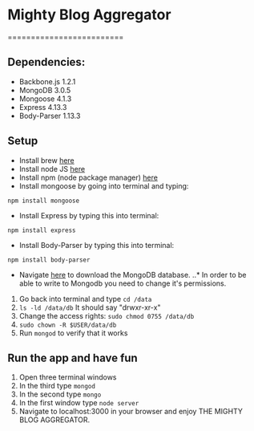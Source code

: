 # Mighty Blog Aggregator
=========================

## Dependencies:
* Backbone.js 1.2.1
* MongoDB 3.0.5
* Mongoose 4.1.3
* Express 4.13.3
* Body-Parser 1.13.3


## Setup
* Install brew [here](http://brew.sh/)
* Install node JS [here](https://nodejs.org/download/)
* Install npm (node package manager) [here](http://blog.npmjs.org/post/85484771375/how-to-install-npm)
* Install mongoose by going into terminal and typing:
```
npm install mongoose
```
* Install Express by typing this into terminal:
```
npm install express
```
* Install Body-Parser by typing this into terminal:
```
npm install body-parser
```
* Navigate [here](https://www.mongodb.org/downloads) to download the MongoDB database.
..* In order to be able to write to Mongodb you need to change it's permissions.

1. Go back into terminal and type ``` cd /data ```
2. ``` ls -ld /data/db ``` It should say "drwxr-xr-x"
3. Change the access rights: ``` sudo chmod 0755 /data/db ```
4. ``` sudo chown -R $USER/data/db ```
5. Run ``` mongod ``` to verify that it works

## Run the app and have fun
1. Open three terminal windows
2. In the third type ``` mongod ```
3. In the second type ``` mongo ```
4. In the first window type ``` node server ```
5. Navigate to localhost:3000 in your browser and enjoy THE MIGHTY BLOG AGGREGATOR.

